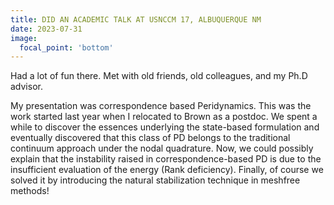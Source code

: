 ```yaml
---
title: DID AN ACADEMIC TALK AT USNCCM 17, ALBUQUERQUE NM
date: 2023-07-31
image:
  focal_point: 'bottom'
---
```


Had a lot of fun there. Met with old friends, old colleagues, and my Ph.D advisor. 

My presentation was correspondence based Peridynamics. This was the work started last year when I relocated to Brown as a postdoc. We spent a while to discover the essences underlying the state-based formulation and eventually discovered that this class of PD belongs to the traditional continuum approach under the nodal quadrature. Now, we could possibly explain that the instability raised in correspondence-based PD is due to the insufficient evaluation of the energy (Rank deficiency). Finally, of course we solved it by introducing the natural stabilization technique in meshfree methods!